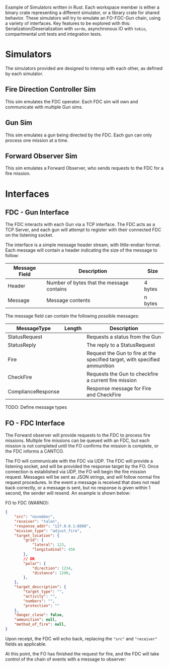 Example of Simulators written in Rust. Each workspace member is either a binary crate representing a different simulator, or a library crate for shared behavior. These simulators will try to emulate an FO-FDC-Gun chain, using a variety of interfaces. Key features to be explored with this: Serialization/Deserialization with `serde`, asynchronous IO with `tokio`, compartmental unit tests and integration tests.

# Simulators
The simulators provided are designed to interop with each other, as defined by each simulator.

## Fire Direction Controller Sim
This sim emulates the FDC operator. Each FDC sim will own and communicate with multiple Gun sims.

## Gun Sim
This sim emulates a gun being directed by the FDC. Each gun can only process one mission at a time.

## Forward Observer Sim
This sim emulates a Forward Observer, who sends requests to the FDC for a fire mission.

# Interfaces
## FDC - Gun Interface
The FDC interacts with each Gun via a TCP interface. The FDC acts as a TCP Server, and each gun will attempt to register with their connected FDC on the listening socket.

The interface is a simple message header stream, with little-endian format. Each message will contain a header indicating the size of the message to follow:

| Message Field | Description | Size |
| --- | --- | --- |
| Header | Number of bytes that the message contains | 4 bytes |
| Message | Message contents | n bytes |

The message field can contain the following possible messages:

| MessageType | Length | Description |
| --- | --- | --- |
| StatusRequest | | Requests a status from the Gun |
| StatusReply | | The reply to a StatusRequest |
| Fire | | Request the Gun to fire at the specified target, with specified ammunition |
| CheckFire | | Requests the Gun to checkfire a current fire mission |
| ComplianceResponse | | Response message for Fire and CheckFire |

TODO: Define message types

## FO - FDC Interface
The Forward observer will provide requests to the FDC to process fire missions. Multiple fire missions can be queued with an FDC, but each mission is not completed until the FO confirms the mission is complete, or the FDC informs a CANTCO.

The FO will communicate with the FDC via UDP. The FDC will provide a listening socket, and will be provided the response target by the FO. Once connection is established via UDP, the FO will begin the fire mission request. Messages will be sent as JSON strings, and will follow normal fire request procedures. In the event a message is received that does not read back correctly, or a message is sent, but no response is given within 1 second, the sender will resend. An example is shown below:


FO to FDC (WARNO):

```json
{
    "src": "november",
    "receiver": "talon",
    "response_addr": "127.0.0.1:8080",
    "mission_type": "adjust_fire",    
    "target_location": {
        "grid": {
            "lateral": 123,
            "longitudinal": 456
        },
        // OR
        "polar": {
            "direction": 1234,
            "distance": 1200,
        },
    },
    "target_description": {
        "target_type": "",
        "activity": "",
        "numbers": "",
        "protection": ""
    },
    "danger_close": false,
    "ammunition": null,
    "method_of_fire": null,
}
```

Upon receipt, the FDC will echo back, replacing the `"src"` and `"receiver"` fields as applicable.

At this point, the FO has finished the request for fire, and the FDC will take control of the chain of events with a message to observer:
